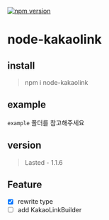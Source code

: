 [![npm version](https://badge.fury.io/js/node-kakaolink.svg)](https://www.npmjs.com/package/node-kakaolink)
# node-kakaolink
## install
> npm i node-kakaolink
## example
```example``` 폴더를 참고해주세요
## version
> Lasted - 1.1.6
## Feature
- [x] rewrite type
- [ ] add KakaoLinkBuilder